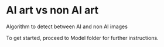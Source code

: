 # AI art vs non AI art
 Algorithm to detect between AI and non AI images

To get started, proceed to Model folder for further instructions.
